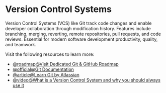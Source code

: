 # Version Control Systems

Version Control Systems (VCS) like Git track code changes and enable developer collaboration through modification history. Features include branching, merging, reverting, remote repositories, pull requests, and code reviews. Essential for modern software development productivity, quality, and teamwork.

Visit the following resources to learn more:

- [@roadmap@Visit Dedicated Git & GitHub Roadmap](https://roadmap.sh/git-github)
- [@official@Git Documentation](https://git-scm.com/docs)
- [@article@Learn Git by Atlassian](https://www.atlassian.com/git)
- [@video@What is a Version Control System and why you should always use it](https://www.youtube.com/watch?v=IeXhYROClZk)